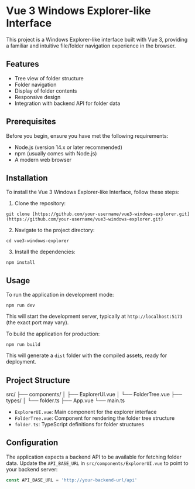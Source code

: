 # Vue 3 Windows Explorer-like Interface

This project is a Windows Explorer-like interface built with Vue 3, providing a familiar and intuitive file/folder navigation experience in the browser.

## Features

- Tree view of folder structure
- Folder navigation
- Display of folder contents
- Responsive design
- Integration with backend API for folder data

## Prerequisites

Before you begin, ensure you have met the following requirements:

- Node.js (version 14.x or later recommended)
- npm (usually comes with Node.js)
- A modern web browser

## Installation

To install the Vue 3 Windows Explorer-like Interface, follow these steps:

1. Clone the repository:
```plaintext
git clone [https://github.com/your-username/vue3-windows-explorer.git](https://github.com/your-username/vue3-windows-explorer.git)
```

2. Navigate to the project directory:
```plaintext
cd vue3-windows-explorer
```

3. Install the dependencies:
```plaintext
npm install
```

## Usage

To run the application in development mode:

```plaintext
npm run dev
```

This will start the development server, typically at `http://localhost:5173` (the exact port may vary).

To build the application for production:

```plaintext
npm run build
```

This will generate a `dist` folder with the compiled assets, ready for deployment.

## Project Structure

src/
├── components/
│   ├── ExplorerUI.vue
│   └── FolderTree.vue
├── types/
│   └── folder.ts
├── App.vue
└── main.ts


- `ExplorerUI.vue`: Main component for the explorer interface
- `FolderTree.vue`: Component for rendering the folder tree structure
- `folder.ts`: TypeScript definitions for folder structures

## Configuration

The application expects a backend API to be available for fetching folder data. Update the `API_BASE_URL` in `src/components/ExplorerUI.vue` to point to your backend server:

```typescript
const API_BASE_URL = 'http://your-backend-url/api'
```
